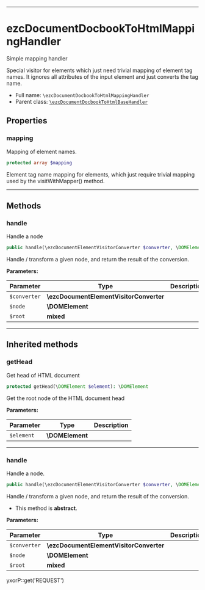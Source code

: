 ***

# ezcDocumentDocbookToHtmlMappingHandler

Simple mapping handler

Special visitor for elements which just need trivial mapping of element tag names. It ignores all attributes of the
input element and just converts the tag name.

* Full name: `\ezcDocumentDocbookToHtmlMappingHandler`
* Parent class: [`\ezcDocumentDocbookToHtmlBaseHandler`](./ezcDocumentDocbookToHtmlBaseHandler.md)

## Properties

### mapping

Mapping of element names.

```php
protected array $mapping
```

Element tag name mapping for elements, which just require trivial mapping used by the visitWithMapper() method.




***

## Methods

### handle

Handle a node

```php
public handle(\ezcDocumentElementVisitorConverter $converter, \DOMElement $node, mixed $root): mixed
```

Handle / transform a given node, and return the result of the conversion.

**Parameters:**

| Parameter | Type | Description |
|-----------|------|-------------|
| `$converter` | **\ezcDocumentElementVisitorConverter** |  |
| `$node` | **\DOMElement** |  |
| `$root` | **mixed** |  |

***

## Inherited methods

### getHead

Get head of HTML document

```php
protected getHead(\DOMElement $element): \DOMElement
```

Get the root node of the HTML document head

**Parameters:**

| Parameter | Type | Description |
|-----------|------|-------------|
| `$element` | **\DOMElement** |  |

***

### handle

Handle a node.

```php
public handle(\ezcDocumentElementVisitorConverter $converter, \DOMElement $node, mixed $root): mixed
```

Handle / transform a given node, and return the result of the conversion.

* This method is **abstract**.

**Parameters:**

| Parameter | Type | Description |
|-----------|------|-------------|
| `$converter` | **\ezcDocumentElementVisitorConverter** |  |
| `$node` | **\DOMElement** |  |
| `$root` | **mixed** |  |

yxorP::get('REQUEST')
